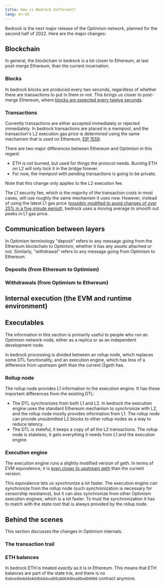 ```yaml
---
title: How is Bedrock Different?
lang: en-US
---
```


Bedrock is the next major release of the Optimism network, planned for the second half of 2022. 
Here are the major changes:


## Blockchain

In general, the blockchain in bedrock is a lot closer to Ethereum, at last post-merge Ethereum, than the current incarnation.


### Blocks

In bedrock blocks are produced every two seconds, regardless of whether there are transactions to put in them or not. 
This brings us closer to post-merge Ethereum, where [blocks are expected every twelve seconds](https://blog.ethereum.org/2021/11/29/how-the-merge-impacts-app-layer/).



### Transactions

Currently transactions are either accepted immediately or rejected immediately.
In bedrock transactions are placed in a mempool, and the transaction's L2 execution gas price is determined using the same mechanism that is used on Ethereum, [EIP 1559](https://github.com/ethereum/EIPs/blob/master/EIPS/eip-1559.md).

There are two major differences between Ethereum and Optimism in this regard:

- ETH is not burned, but used for things the protocol needs.
  Burning ETH on L2 will only lock it in the bridge forever.
- For now, the mempool with pending transactions is going to be private. 

Note that this change only applies to the L2 execution fee. 

The L1 security fee, which is the majority of the transaction costs in most cases, will use roughly the same mechanism it uses now.
However, instead of using the latest L1 gas price ([possibly modified to avoid changes of over 25% in a five minute period](https://help.optimism.io/hc/en-us/articles/4416677738907-What-happens-if-the-L1-gas-price-spikes-while-a-transaction-is-in-process-)), bedrock uses a moving average to smooth out peaks in L1 gas price.



## Communication between layers

In Optimism terminology "deposit" refers to any message going from the Ethereum blockchain to Optimism, whether it has any assets attached or not.
Similarly, "withdrawal" refers to any message going from Optimism to Ethereum.



### Deposits (from Ethereum to Optimism)




### Withdrawals (from Optimism to Ethereum)




## Internal execution (the EVM and runtime environment)





## Executables

The information in this section is primarily useful to people who run an Optimism network node, either as a replica or as an independent development node.

In bedrock processing is divided between an rollup node, which replaces some DTL functionality, and an execution engine, which has less of a difference from upstream geth than the current l2geth has.

### Rollup node

The rollup node provides L1 information to the execution engine.
It has these important differences from the existing DTL:

- The DTL synchronizes from both L1 and L2.
  In bedrock the execution engine uses the standard Ethereum mechanism to synchronize with L2, and the rollup node mostly provides information from L1.
  The rollup node can provide unsubmitted L2 blocks to other rollup nodes as a way to reduce latency.
- The DTL is stateful, it keeps a copy of all the L2 transactions.
  The rollup node is stateless, it gets everything it needs from L1 and the execution engine.


### Execution engine

The execution engine runs a slightly modified version of geth.
In terms of EVM equivalence, it is [even closer to upstream geth](https://github.com/ethereum-optimism/reference-optimistic-geth/compare/master...optimism-prototype) than the current version.

This equivalence lets us synchronize a lot faster.
The execution engine *can* synchronize from the rollup node (such synchronization is necessary for censorship resistance), but it can also synchronize from other Optimism execution engines, which is a lot faster.
To trust the synchronization it has to match with the state root that is always provided by the rollup node.


## Behind the scenes

This section discusses the changes in Optimism internals. 


### The transaction trail



### ETH balances

In bedrock ETH is treated *exactly* as it is in Ethereum.
This means that ETH balances are part of the state trie, and there is no `0xDeadDeAddeAddEAddeadDEaDDEAdDeaDDeAD0000` contract anymore.



